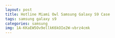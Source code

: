```yaml
---
layout: post
title: Hotline Miami Owl Samsung Galaxy S9 Case
tags: samsung galaxy s9
categories: samsung
img: 1A-KKaEW5Ov9ellkK6kOIe2W-vbrz4cmk
---
```

